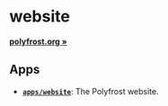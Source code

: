 # website

[**polyfrost.org »**](https://polyfrost.org)

## Apps
-   [**`apps/website`**](apps/website): The Polyfrost website.
